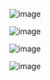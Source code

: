 ![image](https://github.com/arpan21020/Linux-Shell-Clone/assets/108618629/b4f6b3c6-10cd-4bf3-a92e-94eaac6e136e)

![image](https://github.com/arpan21020/Linux-Shell-Clone/assets/108618629/73c7690b-aaf6-48ca-af3f-237ecb2a3bb5)

![image](https://github.com/arpan21020/Linux-Shell-Clone/assets/108618629/8170680e-cc89-438a-b7e9-b71f13981445)

![image](https://github.com/arpan21020/Linux-Shell-Clone/assets/108618629/2b911ce2-08a2-4cdf-b944-c06c74e64d42)


